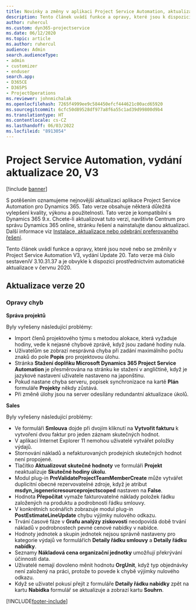 ```yaml
---
title: Novinky a změny v aplikaci Project Service Automation, aktualizace verze 20, V3
description: Tento článek uvádí funkce a opravy, které jsou k dispozici v Project Service Automation, vydání Update 20, V3.
author: ruhercul
ms.custom: dyn365-projectservice
ms.date: 06/12/2020
ms.topic: article
ms.author: ruhercul
audience: Admin
search.audienceType:
- admin
- customizer
- enduser
search.app:
- D365CE
- D365PS
- ProjectOperations
ms.reviewer: johnmichalak
ms.openlocfilehash: 7265f4999ee9c584450efcf444621c00acd65920
ms.sourcegitcommit: 6cfc50d89528df977a8f6a55c1ad39d99800d9b4
ms.translationtype: HT
ms.contentlocale: cs-CZ
ms.lasthandoff: 06/03/2022
ms.locfileid: "8913054"
---
```

# <a name="project-service-automation-update-release-20-v3"></a>Project Service Automation, vydání aktualizace 20, V3

[!include [banner](../includes/psa-now-project-operations.md)]

S potěšením oznamujeme nejnovější aktualizaci aplikace Project Service Automation pro Dynamics 365. Tato verze obsahuje některá důležitá vylepšení kvality, výkonu a použitelnosti. Tato verze je kompatibilní s Dynamics 365 9.x. Chcete-li aktualizovat tuto verzi, navštivte Centrum pro správu Dynamics 365 online, stránku řešení a nainstalujte danou aktualizaci. Další informace viz [Instalace, aktualizace nebo odebrání preferovaného řešení](/power-platform/admin/install-remove-preferred-solution).

Tento článek uvádí funkce a opravy, které jsou nové nebo se změnily v Project Service Automation V3, vydání Update 20. Tato verze má číslo sestaveníV 3.10.31.37 a je obvykle k dispozici prostřednictvím automatické aktualizace v červnu 2020.

## <a name="update-release-20"></a>Aktualizace verze 20

### <a name="bug-fixes"></a>Opravy chyb

**Správa projektů**

Byly vyřešeny následující problémy:

- Import členů projektového týmu s metodou alokace, která vyžaduje hodiny, vede k nejasné chybové zprávě, když jsou zadané hodiny nula.
- Uživatelům se zobrazí nesprávná chyba při zadání maximálního počtu znaků do pole **Popis** pro projektovou úlohu.
- Stránka **Stažení doplňku Microsoft Dynamics 365 Project Service Automation** je přesměrována na stránku ke stažení v angličtině, když je jazykové nastavení uživatele nastaveno na japonštinu.
- Pokud nastane chyba serveru, popisek synchronizace na kartě **Plán** formuláře **Projekty** někdy zůstává.
- Při změně úlohy jsou na server odesílány redundantní aktualizace úkolů.

**Sales**

Byly vyřešeny následující problémy:

- Ve formuláři **Smlouva** dojde při dvojím kliknutí na **Vytvořit fakturu** k vytvoření dvou faktur pro jeden záznam skutečných hodnot.
- V aplikaci Internet Explorer 11 nemohou uživatelé vytvářet položky výdajů.
- Stornování nákladů a nefakturovaných prodejních skutečných hodnot není propojené.
- Tlačítko **Aktualizovat skutečné hodnoty** ve formuláři **Projekt** neaktualizuje **Skutečné hodiny úkolu**.
- Modul plug-in **PreValidateProjectTeamMemberCreate** může vytvářet duplicitní obecné rezervovatelné zdroje, když je atribut **msdyn_isgenericresourceprojectscoped** nastaven na **False**.
- Hodnota **Přepočítat** vymaže fakturovatelné náklady položek řádku založených na produktu a podrobnosti řádku smlouvy.
- V konkrétních scénářích zobrazuje modul plug-in **PostEstimateLineUpdate** chybu výjimky nulového odkazu.
- Trvání časové fáze v **Grafu analýzy ziskovosti** neodpovídá době trvání nákladů v podrobnostech pevné cenové nabídky v nabídce.
- Hodnoty jednotek a skupin jednotek nejsou správně nastaveny pro kategorie výdajů ve formulářích **Detaily řádku smlouvy** a **Detaily řádku nabídky**.
- Seznamy **Nákladová cena organizační jednotky** umožňují překrývání účinnosti data.
- Uživatelé nemají dovoleno měnit hodnotu **OrgUnit**, když typ objednávky není založený na práci, protože to povede k chybě výjimky nulového odkazu.
- Když se uživatel pokusí přejít z formuláře **Detaily řádku nabídky** zpět na kartu **Nabídka** formulář se aktualizuje a zobrazí kartu **Souhrn**.


[!INCLUDE[footer-include](../includes/footer-banner.md)]
